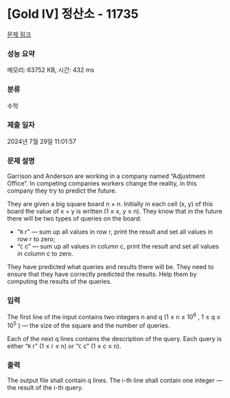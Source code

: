 # [Gold IV] 정산소 - 11735 

[문제 링크](https://www.acmicpc.net/problem/11735) 

### 성능 요약

메모리: 63752 KB, 시간: 432 ms

### 분류

수학

### 제출 일자

2024년 7월 29일 11:01:57

### 문제 설명

<p>Garrison and Anderson are working in a company named “Adjustment Office”. In competing companies workers change the reality, in this company they try to predict the future.</p>

<p>They are given a big square board n × n. Initially in each cell (x, y) of this board the value of x + y is written (1 ≤ x, y ≤ n). They know that in the future there will be two types of queries on the board:</p>

<ul>
	<li>“<code>R</code> r” — sum up all values in row r, print the result and set all values in row r to zero;</li>
	<li>“<code>C</code> c” — sum up all values in column c, print the result and set all values in column c to zero.</li>
</ul>

<p>They have predicted what queries and results there will be. They need to ensure that they have correctly predicted the results. Help them by computing the results of the queries.</p>

### 입력 

 <p>The first line of the input contains two integers n and q (1 ≤ n ≤ 10<sup>6</sup> , 1 ≤ q ≤ 10<sup>5</sup> ) — the size of the square and the number of queries.</p>

<p>Each of the next q lines contains the description of the query. Each query is either “<code>R</code> r” (1 ≤ r ≤ n) or “<code>C</code> c” (1 ≤ c ≤ n).</p>

### 출력 

 <p>The output file shall contain q lines. The i-th line shall contain one integer — the result of the i-th query.</p>

